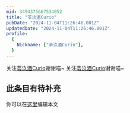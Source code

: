 ```yaml
---
mid: 3494375667534052
title: "苓汣酒Curio"
pubDate: "2024-11-04T11:26:46.001Z"
updatedDate: "2024-11-04T11:26:46.001Z"
profile:
  {
    Nickname: ["苓汣酒Curio"],
  }
---
```


关注[苓汣酒Curio](https://space.bilibili.com/3494375667534052)谢谢喵~ 关注[苓汣酒Curio](https://space.bilibili.com/3494375667534052)谢谢喵~

## 此条目有待补充
你可以在[这里](https://github.com/Yuhanawa/VTuber.ICU/edit/master/src/content/v/苓汣酒Curio/index.md)编辑本文
